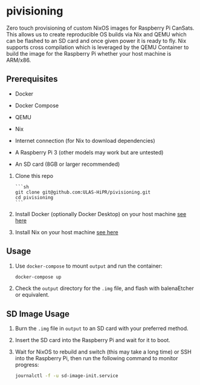 # pivisioning

Zero touch provisioning of custom NixOS images for Raspberry Pi CanSats. This allows us to create reproducible OS builds via Nix and QEMU which can be flashed to an SD card and once given power it is ready to fly. Nix supports cross compilation which is leveraged by the QEMU Container to build the image for the Raspberry Pi whether your host machine is ARM/x86.

## Prerequisites

-   Docker 
-   Docker Compose 
-   QEMU 
-   Nix

- Internet connection (for Nix to download dependencies)
- A Raspberry Pi 3 (other models may work but are untested)
- An SD card (8GB or larger recommended)

1.  Clone this repo 
    
        ```sh
        git clone git@github.com:ULAS-HiPR/pivisioning.git
        cd pivisioning
        ```
2.  Install Docker (optionally Docker Desktop) on your host machine [see here](https://docs.docker.com/get-docker/)

3.  Install Nix on your host machine [see here](https://nixos.org/download/)

## Usage

1.  Use `docker-compose` to mount `output` and run the container:

    ```sh
    docker-compose up
    ```

2.  Check the `output` directory for the `.img` file, and flash with balenaEtcher or equivalent.

## SD Image Usage

1.  Burn the `.img` file in `output` to an SD card with your preferred method.

2.  Insert the SD card into the Raspberry Pi and wait for it to boot.

3.  Wait for NixOS to rebuild and switch (this may take a long time) or SSH into
    the Raspberry Pi, then run the following command to monitor progress:

    ```sh
    journalctl -f -u sd-image-init.service
    ```

